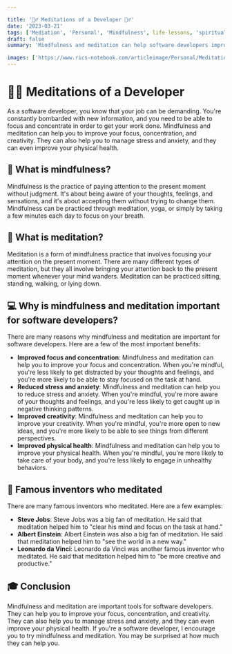 ```yaml
---

title: '🧘‍♂️ Meditations of a Developer 🧘‍♂️'
date: '2023-03-21'
tags: ['Mediation', 'Personal', 'Mindfulness', life-lessons, 'spiritual-practices']
draft: false
summary: 'Mindfulness and meditation can help software developers improve their focus, concentration, creativity, and stress levels.'

images: ['https://www.rics-notebook.com/articleimage/Personal/Meditations.webp']
---
```


# 🧘‍♂️ Meditations of a Developer

As a software developer, you know that your job can be demanding. You're constantly bombarded with new information, and you need to be able to focus and concentrate in order to get your work done. Mindfulness and meditation can help you to improve your focus, concentration, and creativity. They can also help you to manage stress and anxiety, and they can even improve your physical health.

## 🌱 What is mindfulness?

Mindfulness is the practice of paying attention to the present moment without judgment. It's about being aware of your thoughts, feelings, and sensations, and it's about accepting them without trying to change them. Mindfulness can be practiced through meditation, yoga, or simply by taking a few minutes each day to focus on your breath.

## 🧘 What is meditation?

Meditation is a form of mindfulness practice that involves focusing your attention on the present moment. There are many different types of meditation, but they all involve bringing your attention back to the present moment whenever your mind wanders. Meditation can be practiced sitting, standing, walking, or lying down.

## 💻 Why is mindfulness and meditation important for software developers?

There are many reasons why mindfulness and meditation are important for software developers. Here are a few of the most important benefits:

- **Improved focus and concentration**: Mindfulness and meditation can help you to improve your focus and concentration. When you're mindful, you're less likely to get distracted by your thoughts and feelings, and you're more likely to be able to stay focused on the task at hand.
- **Reduced stress and anxiety**: Mindfulness and meditation can help you to reduce stress and anxiety. When you're mindful, you're more aware of your thoughts and feelings, and you're less likely to get caught up in negative thinking patterns.
- **Improved creativity**: Mindfulness and meditation can help you to improve your creativity. When you're mindful, you're more open to new ideas, and you're more likely to be able to see things from different perspectives.
- **Improved physical health**: Mindfulness and meditation can help you to improve your physical health. When you're mindful, you're more likely to take care of your body, and you're less likely to engage in unhealthy behaviors.

## 🌟 Famous inventors who meditated

There are many famous inventors who meditated. Here are a few examples:

- **Steve Jobs**: Steve Jobs was a big fan of meditation. He said that meditation helped him to "clear his mind and focus on the task at hand."
- **Albert Einstein**: Albert Einstein was also a big fan of meditation. He said that meditation helped him to "see the world in a new way."
- **Leonardo da Vinci**: Leonardo da Vinci was another famous inventor who meditated. He said that meditation helped him to "be more creative and productive."

## 🎓 Conclusion

Mindfulness and meditation are important tools for software developers. They can help you to improve your focus, concentration, and creativity. They can also help you to manage stress and anxiety, and they can even improve your physical health. If you're a software developer, I encourage you to try mindfulness and meditation. You may be surprised at how much they can help you.
